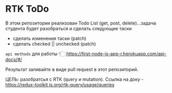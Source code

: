# RTK ToDo
В этом репозитории реализован Todo List (get, post, delete)…задача студента будет разобраться и сделать следующие таски
- сделать изменения таски (patch)
- сделать checked || unchecked (patch)

`api methods` для работы 👇🏻
https://first-node-js-app-r.herokuapp.com/api-docs/#/

Результат заливайте в виде pull request в этот репозиторий.

ЦЕЛЬ: разобратсья с RTK (query и mutation).
Ссылка на доку - https://redux-toolkit.js.org/rtk-query/usage/queries
